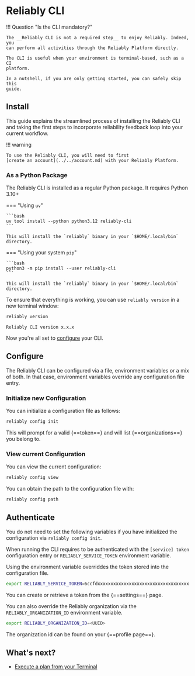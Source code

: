 # Reliably CLI

!!! Question "Is the CLI mandatory?"

    The __Reliably CLI is not a required step__ to enjoy Reliably. Indeed, you
    can perform all activities through the Reliably Platform directly.

    The CLI is useful when your environment is terminal-based, such as a CI
    platform.

    In a nutshell, if you are only getting started, you can safely skip this
    guide.




## Install

This guide explains the streamlined process of installing the Reliably CLI and
taking the first steps to incorporate reliability feedback loop into your
current workflow.

!!! warning

    To use the Reliably CLI, you will need to first
    [create an account](../../account.md) with your Reliably Platform.

### As a Python Package

The Reliably CLI is installed as a regular Python package. It requires
Python 3.10+

=== "Using `uv`"

    ```bash
    uv tool install --python python3.12 reliably-cli
    ```

    This will install the `reliably` binary in your `$HOME/.local/bin` directory.

=== "Using your system `pip`"

    ```bash
    python3 -m pip install --user reliably-cli
    ```

    This will install the `reliably` binary in your `$HOME/.local/bin` directory.

To ensure that everything is working, you can use `reliably version` in a new
terminal window:

```bash
reliably version
```

```text
Reliably CLI version x.x.x
```

Now you're all set to [configure](#configure) your CLI.

## Configure

The Reliably CLI can be configured via a file, environment variables or a mix
of both. In that case, environment variables override any configuration file
entry.

### Initialize new Configuration

You can initialize a configuration file as follows:

```bash
reliably config init
```

This will prompt for a valid {==token==}
and will list {==organizations==}
you belong to.

### View current Configuration

You can view the current configuration:

```bash
reliably config view
```

You can obtain the path to the configuration file with:

```bash
reliably config path
```

## Authenticate

<div class="markdown-tip">

You do not need to set the following variables if you have initialized the
configuration via `reliably config init`.
</div>

When running the CLI requires to be authenticated with the `[service] token`
configuration entry or `RELIABLY_SERVICE_TOKEN` environment variable.

Using the environment variable overriddes the token stored into the
configuration file.

```bash
export RELIABLY_SERVICE_TOKEN=6ccfdxxxxxxxxxxxxxxxxxxxxxxxxxxxxxxxxxxx
```

You can create or retrieve a token from the {==settings==} page.

You can also override the Reliably organization via the
`RELIABLY_ORGANIZATION_ID` environment variable.

```bash
export RELIABLY_ORGANIZATION_ID=<UUID>
```

The organization id can be found on your {==profile page==}.

## What's next?

- [Execute a plan from your Terminal](../../guides/get-started-with/terminal.md)
